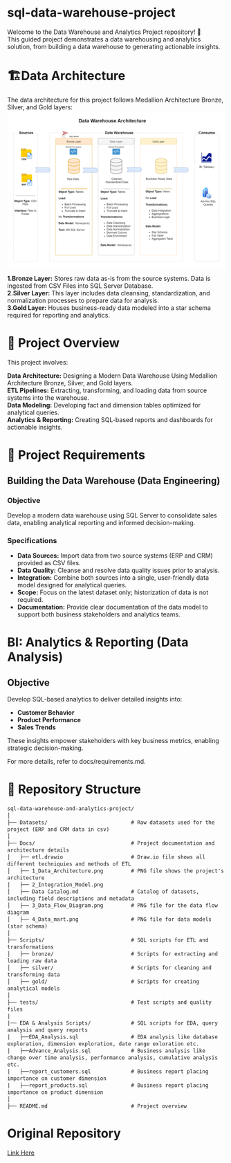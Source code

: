 # sql-data-warehouse-project
Welcome to the Data Warehouse and Analytics Project repository! 🚀  <br>
This guided project demonstrates a data warehousing and analytics solution, from building a data warehouse to generating actionable insights. 

# 🏗️Data Architecture
The data architecture for this project follows Medallion Architecture Bronze, Silver, and Gold layers:
![Data Warehouse Architecture](Docs/1_Data_Architecture.png)

**1.Bronze Layer:** Stores raw data as-is from the source systems. Data is ingested from CSV Files into SQL Server Database. <br>
**2.Silver Layer:** This layer includes data cleansing, standardization, and normalization processes to prepare data for analysis. <br>
**3.Gold Layer:** Houses business-ready data modeled into a star schema required for reporting and analytics.

# 📖 Project Overview
This project involves:

**Data Architecture:** Designing a Modern Data Warehouse Using Medallion Architecture Bronze, Silver, and Gold layers.  <br>
**ETL Pipelines:** Extracting, transforming, and loading data from source systems into the warehouse.  <br>
**Data Modeling:** Developing fact and dimension tables optimized for analytical queries.  <br>
**Analytics & Reporting:** Creating SQL-based reports and dashboards for actionable insights. <br>

# 🚀 Project Requirements
## Building the Data Warehouse (Data Engineering)
### Objective
Develop a modern data warehouse using SQL Server to consolidate sales data, enabling analytical reporting and informed decision-making.

### Specifications
- **Data Sources:** Import data from two source systems (ERP and CRM) provided as CSV files.
- **Data Quality:** Cleanse and resolve data quality issues prior to analysis.
- **Integration:** Combine both sources into a single, user-friendly data model designed for analytical queries.
- **Scope:** Focus on the latest dataset only; historization of data is not required.
- **Documentation:** Provide clear documentation of the data model to support both business stakeholders and analytics teams.

# BI: Analytics & Reporting (Data Analysis)
## Objective
Develop SQL-based analytics to deliver detailed insights into:

- **Customer Behavior**
- **Product Performance**
- **Sales Trends**

These insights empower stakeholders with key business metrics, enabling strategic decision-making.

For more details, refer to docs/requirements.md.

# 📂 Repository Structure

```
sql-data-warehouse-and-analytics-project/
│
├── Datasets/                           # Raw datasets used for the project (ERP and CRM data in csv)
│
├── Docs/                               # Project documentation and architecture details
│   ├── etl.drawio                      # Draw.io file shows all different techniquies and methods of ETL
│   ├── 1_Data_Architecture.png         # PNG file shows the project's architecture
|   ├── 2_Integration_Model.png         
│   ├── Data Catalog.md                 # Catalog of datasets, including field descriptions and metadata
│   ├── 3_Data_Flow_Diagram.png         # PNG file for the data flow diagram
│   ├── 4_Data_mart.png                 # PNG file for data models (star schema)
│
├── Scripts/                            # SQL scripts for ETL and transformations
│   ├── bronze/                         # Scripts for extracting and loading raw data
│   ├── silver/                         # Scripts for cleaning and transforming data
│   ├── gold/                           # Scripts for creating analytical models
│
├── tests/                              # Test scripts and quality files
|                          
|── EDA & Analysis Scripts/             # SQL scripts for EDA, query analysis and query reports
|   ├──EDA_Analysis.sql                 # EDA analysis like database exploration, dimension exploration, date range exloration etc.
|   ├──Advance_Analysis.sql             # Business analysis like change over time analysis, performance analysis, cumulative analysis etc. 
|   ├──report_customers.sql             # Business report placing importance on customer dimension
|   ├──report_products.sql              # Business report placing importance on product dimension
│
├── README.md                           # Project overview

```

# Original Repository
[Link Here](https://github.com/DataWithBaraa/sql-data-warehouse-project)
